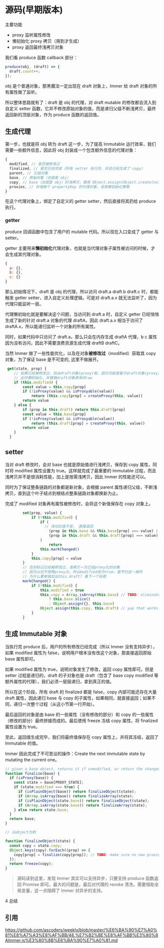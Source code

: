 # 源码(早期版本)

主要功能

- proxy 监听属性修改
- 懒初始化 proxy 拷贝（用到才生成）
- proxy 返回最终浅拷贝对象

我们看 produce 函数 callback 部分：

```js
produce(obj, (draft) => {
  draft.count++;
});
```

obj 是个普通对象，那黑魔法一定出现在 draft 对象上，Immer 给 draft 对象的所有属性做了监听。

所以整体思路就有了：draft 是 obj 的代理，对 draft mutable 的修改都会流入到自定义 setter 函数，它并不修改原始对象的值，而是递归父级不断浅拷贝，最终返回新的顶层对象，作为 produce 函数的返回值。

## 生成代理

第一步，也就是将 obj 转为 draft 这一步，为了提高 Immutable 运行效率，我们需要一些额外信息，因此将 obj 封装成一个包含额外信息的代理对象：

```js
{
  modified, // 是否被修改过
  finalized, // 是否已经完成（所有 setter 执行完，并且已经生成了 copy）
  parent, // 父级对象
  base, // 原始对象（也就是 obj）
  copy, // base（也就是 obj）的浅拷贝，使用 Object.assign(Object.create(null), obj) 实现
  proxies, // 存储每个 propertyKey 的代理对象，采用懒初始化策略
}

```

在这个代理对象上，绑定了自定义的 getter setter，然后直接将其扔给 produce 执行。

### getter

produce 回调函数中包含了用户的 mutable 代码。所以现在入口变成了 getter 与 setter。

getter 主要用来**懒初始化**代理对象，也就是当代理对象子属性被访问的时候，才会生成其代理对象。

```js
{
  a: {},
  b: {},
  c: {}
}

```

那么初始情况下，draft 是 obj 的代理，所以访问 draft.a draft.b draft.c 时，都能触发 getter setter，进入自定义处理逻辑。可是对 draft.a.x 就无法监听了，因为代理只能监听一层。

代理懒初始化就是要解决这个问题，当访问到 draft.a 时，自定义 getter 已经悄悄生成了新的针对 draft.a 对象的代理 draftA，因此 draft.a.x 相当于访问了 draftA.x，所以能递归监听一个对象的所有属性。

同时，如果代码中只访问了 draft.a，那么只会在内存生成 draftA 代理，b c 属性因为没有访问，因此不需要浪费资源生成代理 draftB draftC。

当然 Immer 做了一些性能优化，以及在对象**被修改过**（modified）获取其 copy 对象，为了保证 base 是不可变的, 这里不做展开。

```js
 get(state, prop) {
    // 如果已经被修改过，则从draft对象(proxy)取，因为可能是基于draft对象(proxy)自增
    // 此时懒初始化，并替换draft对象原来的raw
    if (this.modified) {
        const value = this.copy[prop]
        if (!isProxy(value) && isProxyable(value))
            return (this.copy[prop] = createProxy(this, value))
        return value
    } else {
        if (prop in this.draft) return this.draft[prop]
        const value = this.base[prop]
        if (!isProxy(value) && isProxyable(value))
            return (this.draft[prop] = createProxy(this, value))
        return value
    }
  }

```

## setter

当对 draft 修改时，会对 base 也就是原始值进行浅拷贝，保存到 copy 属性，同时将 modified 属性设置为 true。这样就完成了最重要的 Immutable 过程，而且浅拷贝并不是很消耗性能，加上是按需浅拷贝，因此 Immer 的性能还可以。

同时为了保证整条链路的对象都是新对象，会根据 parent 属性递归父级，不断浅拷贝，直到这个叶子结点到根结点整条链路对象都换新为止。

完成了 modified 对象再有属性被修改时，会将这个新值保存在 copy 对象上。

```js
        set(prop, value) {
            if (!this.modified) {
                if (
                  // 改动后值不变， 直接返回
                    (prop in this.base && this.base[prop] === value) ||
                    (prop in this.draft && this.draft[prop] === value)
                )
                    return
                this.markChanged()
            }
            this.copy[prop] = value
        }
        // 否则标记已经被修改过，浅拷贝一次已经proxy化的对象
        // 因为以后不用再proxy化，所以modified改为true，能节约这一操作
        // 为什么要单独划出this.draft? 看下一个标题
        markChanged() {
            if (!this.modified) {
                this.modified = true
                this.copy = Array.isArray(this.base) // TODO: eliminate those isArray checks?
                    ? this.base.slice()
                    : Object.assign({}, this.base)
                Object.assign(this.copy, this.draft) // yup that works for arrays as well
            }
        }
```

## 生成 Immutable 对象

当执行完 produce 后，用户的所有修改已经完成（所以 Immer 没有支持异步），如果 modified 属性为 false，说明用户根本没有改这个对象，那直接返回原始 base 属性即可。

如果 modified 属性为 true，说明对象发生了修改，返回 copy 属性即可。但是 setter 过程是递归的，draft 的子对象也是 draft（包含了 base copy modified 等额外属性的代理），我们必须一层层递归，拿到真正的值。

所以在这个阶段，所有 draft 的 finalized 都是 false，copy 内部可能还存在大量 draft 属性，因此递归 base 与 copy 的子属性，如果相同，就直接返回；如果不同，递归一次整个过程（从这小节第一行开始）。

最后返回的对象是由 base 的一些属性（没有修改的部分）和 copy 的一些属性（修改的部分）最终拼接而成的。最后使用 freeze 冻结 copy 属性，将 finalized 属性设置为 true。

至此，返回值生成完毕，我们将最终值保存在 copy 属性上，并将其冻结，返回了 Immutable 的值。

Immer 因此完成了不可思议的操作：Create the next immutable state by mutating the current one。

```js
// given a base object, returns it if unmodified, or return the changed cloned if modified
function finalize(base) {
  if (isProxy(base)) {
    const state = base[PROXY_STATE];
    if (state.modified === true) {
      if (isPlainObject(base)) return finalizeObject(state);
      if (Array.isArray(base)) return finalizeArray(state);
      if (isPlainObject(state.base)) return finalizeObject(state);
      if (Array.isArray(state.base)) return finalizeArray(state);
    } else return state.base;
  }
  return base;
}

// 以object为例

function finalizeObject(state) {
  const copy = state.copy;
  Object.keys(copy).forEach((prop) => {
    copy[prop] = finalize(copy[prop]); // TODO: make sure no new proxies are generated!
  });
  return freeze(copy);
}
```

> 源码读到这里，发现 Immer 其实可以支持异步，只要支持 produce 函数返回 Promise 即可。最大的问题是，最后对代理的 revoke 清洗，需要借助全局变量，这一点阻碍了 Immer 对异步的支持。

4 总结

## 引用

https://github.com/ascoders/weekly/blob/master/%E6%BA%90%E7%A0%81%E8%A7%A3%E8%AF%BB/48.%E7%B2%BE%E8%AF%BB%E3%80%8AImmer.js%E3%80%8B%E6%BA%90%E7%A0%81.md
